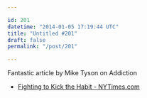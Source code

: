 ```yaml
---

id: 201
datetime: "2014-01-05 17:19:44 UTC"
title: "Untitled #201"
draft: false
permalink: "/post/201"

---
```


Fantastic article by Mike Tyson on Addiction 

 
 * [Fighting to Kick the Habit - NYTimes.com](http://mobile.nytimes.com/2014/01/04/opinion/mike-tyson-fighting-to-kick-the-habit.html?smid=tw-share)



